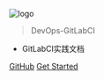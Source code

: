 ![logo](_media/favicon.ico)

> DevOps-GitLabCI

- GitLabCI实践文档

[GitHub](https://github.com/like-ycy/DevOps-GitLabCI)
[Get Started](#DevOps-GitlabCI)